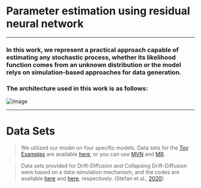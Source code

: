 # Parameter estimation using residual neural network
----
### In this work, we represent a practical approach capable of estimating any stochastic process, whether its likelihood function comes from an unknown distribution or the model relys on simulation-based approaches for data generation.
### The architecture used in this work is as follows: 
![Image](https://github.com/hodaVS/Parameter-estimation-using-residual-neural-network/blob/main/ResNet.png)

---
# Data Sets

> We utilized our model on four specific models. Data sets for the [Toy Examples](https://github.com/hodaVS/Parameter-estimation-using-residual-neural-network/tree/main/Toy%20examples) are available [here](https://heidata.uni-heidelberg.de/dataset.xhtml?persistentId=doi%3A10.11588%2Fdata%2FUVOWT0&version=DRAFT), or you can use [MVN](https://github.com/hodaVS/Parameter-estimation-using-residual-neural-network/tree/main/Toy%20examples/Multivariate%20normal/multivariate%20normal%20data) and [MR](https://github.com/hodaVS/Parameter-estimation-using-residual-neural-network/tree/main/Toy%20examples/Multiple%20regression/multiple%20regression%20data).

> Data sets provided for Drift-Diffusion and Collapsing Drift-Diffusion were based on a data-simulation mechanism, and the codes are available [here](https://github.com/hodaVS/Parameter-estimation-using-residual-neural-network/blob/main/Drift-Difusison%20models/DDM/Data_Generation/DataSet/Data_generation-.ipynb) and [here](https://github.com/hodaVS/Parameter-estimation-using-residual-neural-network/tree/main/Drift-Difusison%20models/Collapsing%20DDM/Data_Generation/CB_DataSet), respectively. (Stefan et al., [2020](https://doi.org/10.1111/bmsp.12159))

